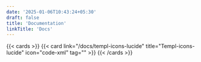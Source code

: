 ```yaml
---
date: '2025-01-06T10:43:24+05:30'
draft: false
title: 'Documentation'
linkTitle: 'Docs'
---
```


{{< cards >}}
    {{< card link="/docs/templ-icons-lucide" title="Templ-icons-lucide" icon="code-xml" tag="" >}}
{{< /cards >}}
